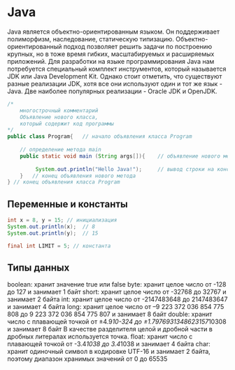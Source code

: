 # Java
Java является объектно-ориентированным языком. Он поддерживает полиморфизм, наследование, статическую типизацию. Объектно-ориентированный подход позволяет решить задачи по построению крупных, но в тоже время гибких, масштабируемых и расширяемых приложений.
Для разработки на языке программирования Java нам потребуется специальный комплект инструментов, который называется JDK или Java Development Kit. Однако стоит отметить, что существуют разные реализации JDK, хотя все они используют один и тот же язык - Java. Две наиболее популярных реализации - Oracle JDK и OpenJDK.

```java
/*
    многострочный комментарий
    Объявление нового класса,
    который содержит код программы
*/
public class Program{   // начало объявления класса Program
      
    // определение метода main
    public static void main (String args[]){    // объявление нового метода
          
         System.out.println("Hello Java!");     // вывод строки на консоль
    }   // конец объявления нового метода
} // конец объявления класса Program
```
## Переменные и константы

```java
int x = 8, y = 15; // инициализация
System.out.println(x);  // 8
System.out.println(y);  // 15

final int LIMIT = 5; // константа
```

## Типы данных

boolean: хранит значение true или false
byte: хранит целое число от -128 до 127 и занимает 1 байт
short: хранит целое число от -32768 до 32767 и занимает 2 байта
int: хранит целое число от -2147483648 до 2147483647 и занимает 4 байта
long: хранит целое число от –9 223 372 036 854 775 808 до 9 223 372 036 854 775 807 и занимает 8 байт
double: хранит число с плавающей точкой от ±4.9*10-324 до ±1.7976931348623157*10308 и занимает 8 байт
В качестве разделителя целой и дробной части в дробных литералах используется точка.
float: хранит число с плавающей точкой от -3.4*1038 до 3.4*1038 и занимает 4 байта
char: хранит одиночный символ в кодировке UTF-16 и занимает 2 байта, поэтому диапазон хранимых значений от 0 до 65535
